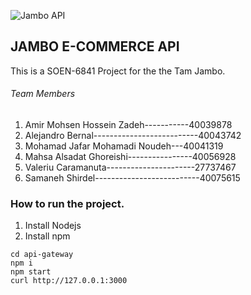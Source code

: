 ![Jambo API](https://trello-attachments.s3.amazonaws.com/5ba912dca09a8d0cb6f52b2e/5bb66c81e7d56c343d5b0b6c/89d053030970723402230df2673d4a8d/proxy_form.png)

## JAMBO E-COMMERCE API

This is a SOEN-6841 Project for the the Tam Jambo.

###### Team Members
1. Amir Mohsen Hossein Zadeh-----------40039878
2. Alejandro Bernal--------------------------40043742
3. Mohamad Jafar Mohamadi Noudeh---40041319
4. Mahsa Alsadat Ghoreishi----------------40056928
5. Valeriu Caramanuta----------------------27737467
6. Samaneh Shirdel--------------------------40075615


### How to run the project.
1. Install Nodejs
1. Install npm
~~~
cd api-gateway
npm i
npm start
curl http://127.0.0.1:3000
~~~
